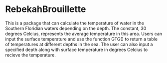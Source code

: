 # RebekahBrouillette

This is a package that can calculate the temperature of water in the Southern Floridian waters depending on the depth. 
The constant, 30 degrees Celcius, represents the average temperature in this area. Users can input the surface temperature and use the 
function GTG() to return a table of temperatures at different depths in the sea. The user can also input a specified depth along with surface temperature in degrees Celcius to
recieve the temperature.

